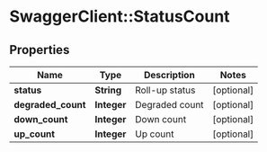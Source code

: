 # SwaggerClient::StatusCount

## Properties
Name | Type | Description | Notes
------------ | ------------- | ------------- | -------------
**status** | **String** | Roll-up status | [optional] 
**degraded_count** | **Integer** | Degraded count | [optional] 
**down_count** | **Integer** | Down count | [optional] 
**up_count** | **Integer** | Up count | [optional] 


